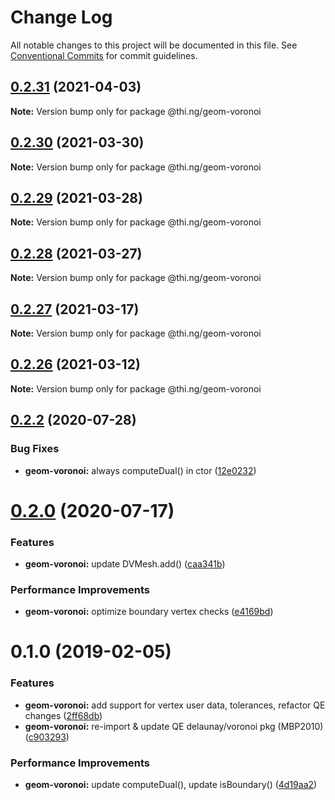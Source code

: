 # Change Log

All notable changes to this project will be documented in this file.
See [Conventional Commits](https://conventionalcommits.org) for commit guidelines.

## [0.2.31](https://github.com/thi-ng/umbrella/compare/@thi.ng/geom-voronoi@0.2.30...@thi.ng/geom-voronoi@0.2.31) (2021-04-03)

**Note:** Version bump only for package @thi.ng/geom-voronoi





## [0.2.30](https://github.com/thi-ng/umbrella/compare/@thi.ng/geom-voronoi@0.2.29...@thi.ng/geom-voronoi@0.2.30) (2021-03-30)

**Note:** Version bump only for package @thi.ng/geom-voronoi





## [0.2.29](https://github.com/thi-ng/umbrella/compare/@thi.ng/geom-voronoi@0.2.28...@thi.ng/geom-voronoi@0.2.29) (2021-03-28)

**Note:** Version bump only for package @thi.ng/geom-voronoi





## [0.2.28](https://github.com/thi-ng/umbrella/compare/@thi.ng/geom-voronoi@0.2.27...@thi.ng/geom-voronoi@0.2.28) (2021-03-27)

**Note:** Version bump only for package @thi.ng/geom-voronoi





## [0.2.27](https://github.com/thi-ng/umbrella/compare/@thi.ng/geom-voronoi@0.2.26...@thi.ng/geom-voronoi@0.2.27) (2021-03-17)

**Note:** Version bump only for package @thi.ng/geom-voronoi





## [0.2.26](https://github.com/thi-ng/umbrella/compare/@thi.ng/geom-voronoi@0.2.25...@thi.ng/geom-voronoi@0.2.26) (2021-03-12)

**Note:** Version bump only for package @thi.ng/geom-voronoi





## [0.2.2](https://github.com/thi-ng/umbrella/compare/@thi.ng/geom-voronoi@0.2.1...@thi.ng/geom-voronoi@0.2.2) (2020-07-28)


### Bug Fixes

* **geom-voronoi:** always computeDual() in ctor ([12e0232](https://github.com/thi-ng/umbrella/commit/12e023265c8d141e6c5f4e539541dfc017fdcfc1))





# [0.2.0](https://github.com/thi-ng/umbrella/compare/@thi.ng/geom-voronoi@0.1.55...@thi.ng/geom-voronoi@0.2.0) (2020-07-17)


### Features

* **geom-voronoi:** update DVMesh.add() ([caa341b](https://github.com/thi-ng/umbrella/commit/caa341b8e40630981ca71db1c7cb84e8b30f4cc6))


### Performance Improvements

* **geom-voronoi:** optimize boundary vertex checks ([e4169bd](https://github.com/thi-ng/umbrella/commit/e4169bd73107b4835c0739676bd296c0e4902b1e))





# 0.1.0 (2019-02-05)

### Features

* **geom-voronoi:** add support for vertex user data, tolerances, refactor QE changes ([2ff68db](https://github.com/thi-ng/umbrella/commit/2ff68db))
* **geom-voronoi:** re-import & update QE delaunay/voronoi pkg (MBP2010) ([c903293](https://github.com/thi-ng/umbrella/commit/c903293))

### Performance Improvements

* **geom-voronoi:** update computeDual(), update isBoundary() ([4d19aa2](https://github.com/thi-ng/umbrella/commit/4d19aa2))
